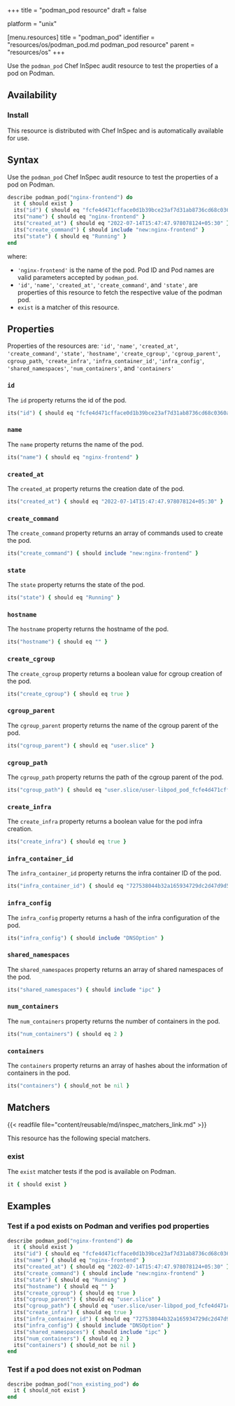 +++
title = "podman_pod resource"
draft = false

platform = "unix"

[menu.resources]
    title = "podman_pod"
    identifier = "resources/os/podman_pod.md podman_pod resource"
    parent = "resources/os"
+++

Use the `podman_pod` Chef InSpec audit resource to test the properties of a pod on Podman.

## Availability

### Install

This resource is distributed with Chef InSpec and is automatically available for use.

## Syntax

Use the `podman_pod` Chef InSpec audit resource to test the properties of a pod on Podman.

```ruby
describe podman_pod("nginx-frontend") do
  it { should exist }
  its("id") { should eq "fcfe4d471cfface0d1b39bce23af7d31ab8736cd68c0360ade0b4afe364f79d4" }
  its("name") { should eq "nginx-frontend" }
  its("created_at") { should eq "2022-07-14T15:47:47.978078124+05:30" }
  its("create_command") { should include "new:nginx-frontend" }
  its("state") { should eq "Running" }
end
```

where:

- `'nginx-frontend'` is the name of the pod. Pod ID and Pod names are valid parameters accepted by `podman_pod`.
- `'id'`, `'name'`, `'created_at'`, `'create_command'`, and `'state'`, are properties of this resource to fetch the respective value of the podman pod.
- `exist` is a matcher of this resource.

## Properties

Properties of the resources are: `'id'`, `'name'`, `'created_at'`, `'create_command'`, `'state'`, `'hostname'`, `'create_cgroup'`, `'cgroup_parent'`, `cgroup_path`, `'create_infra'`, `'infra_container_id'`, `'infra_config'`, `'shared_namespaces'`, `'num_containers'`, and `'containers'`

### `id`

The `id` property returns the id of the pod.

```ruby
its("id") { should eq "fcfe4d471cfface0d1b39bce23af7d31ab8736cd68c0360ade0b4afe364f79d4" }
```

### `name`

The `name` property returns the name of the pod.

```ruby
its("name") { should eq "nginx-frontend" }
```

### `created_at`

The `created_at` property returns the creation date of the pod.

```ruby
its("created_at") { should eq "2022-07-14T15:47:47.978078124+05:30" }
```

### `create_command`

The `create_command` property returns an array of commands used to create the pod.

```ruby
its("create_command") { should include "new:nginx-frontend" }
```

### `state`

The `state` property returns the state of the pod.

```ruby
its("state") { should eq "Running" }
```

### `hostname`

The `hostname` property returns the hostname of the pod.

```ruby
its("hostname") { should eq "" }
```

### `create_cgroup`

The `create_cgroup` property returns a boolean value for cgroup creation of the pod.

```ruby
its("create_cgroup") { should eq true }
```

### `cgroup_parent`

The `cgroup_parent` property returns the name of the cgroup parent of the pod.

```ruby
its("cgroup_parent") { should eq "user.slice" }
```

### `cgroup_path`

The `cgroup_path` property returns the path of the cgroup parent of the pod.

```ruby
its("cgroup_path") { should eq "user.slice/user-libpod_pod_fcfe4d471cfface0d1b39bce23af7d31ab8736cd68c0360ade0b4afe364f79d4.slice" }
```

### `create_infra`

The `create_infra` property returns a boolean value for the pod infra creation.

```ruby
its("create_infra") { should eq true }
```

### `infra_container_id`

The `infra_container_id` property returns the infra container ID of the pod.

```ruby
its("infra_container_id") { should eq "727538044b32a165934729dc2d47d9d5e981b6496aebfad7de470f7e76ea4251" }
```

### `infra_config`

The `infra_config` property returns a hash of the infra configuration of the pod.

```ruby
its("infra_config") { should include "DNSOption" }
```

### `shared_namespaces`

The `shared_namespaces` property returns an array of shared namespaces of the pod.

```ruby
its("shared_namespaces") { should include "ipc" }
```

### `num_containers`

The `num_containers` property returns the number of containers in the pod.

```ruby
its("num_containers") { should eq 2 }
```

### `containers`

The `containers` property returns an array of hashes about the information of containers in the pod.

```ruby
its("containers") { should_not be nil }
```

## Matchers

{{< readfile file="content/reusable/md/inspec_matchers_link.md" >}}

This resource has the following special matchers.

### exist

The `exist` matcher tests if the pod is available on Podman.

```ruby
it { should exist }
```

## Examples

### Test if a pod exists on Podman and verifies pod properties

```ruby
describe podman_pod("nginx-frontend") do
  it { should exist }
  its("id") { should eq "fcfe4d471cfface0d1b39bce23af7d31ab8736cd68c0360ade0b4afe364f79d4" }
  its("name") { should eq "nginx-frontend" }
  its("created_at") { should eq "2022-07-14T15:47:47.978078124+05:30" }
  its("create_command") { should include "new:nginx-frontend" }
  its("state") { should eq "Running" }
  its("hostname") { should eq "" }
  its("create_cgroup") { should eq true }
  its("cgroup_parent") { should eq "user.slice" }
  its("cgroup_path") { should eq "user.slice/user-libpod_pod_fcfe4d471cfface0d1b39bce23af7d31ab8736cd68c0360ade0b4afe364f79d4.slice" }
  its("create_infra") { should eq true }
  its("infra_container_id") { should eq "727538044b32a165934729dc2d47d9d5e981b6496aebfad7de470f7e76ea4251" }
  its("infra_config") { should include "DNSOption" }
  its("shared_namespaces") { should include "ipc" }
  its("num_containers") { should eq 2 }
  its("containers") { should_not be nil }
end
```

### Test if a pod does not exist on Podman

```ruby
describe podman_pod("non_existing_pod") do
  it { should_not exist }
end
```

